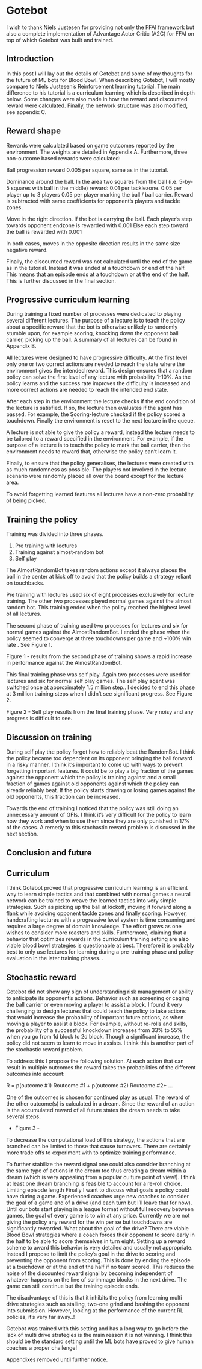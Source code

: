 # Gotebot
I wish to thank Niels Justesen for providing not only the FFAI framework but also a complete implementation of Advantage Actor Critic (A2C) for FFAI on top of which Gotebot was built and trained. 
## Introduction 
In this post I will lay out the details of Gotebot and some of my thoughts for the future of ML bots for Blood Bowl. When describing Gotebot, I will mostly compare to Niels Justesen’s Reinforcement learning tutorial. The main difference to his tutorial is a curriculum learning which is described in depth below. Some changes were also made in how the reward and discounted reward were calculated. Finally, the network structure was also modified, see appendix C. 
## Reward shape 
Rewards were calculated based on game outcomes reported by the environment. The weights are detailed in Appendix A. Furthermore, three non-outcome based rewards were calculated: 

Ball progression reward 0.005 per square, same as in the tutorial. 

Dominance around the ball. In the area two squares from the ball (i.e. 5-by-5 squares with ball in the middle) reward: 
0.01 per tacklezone. 
0.05 per player up to 3 players 
0.05 per player marking the ball / ball carrier. 
	Reward is subtracted with same coefficients for opponent’s players and tackle zones. 

Move in the right direction. 
If the bot is carrying the ball. Each player’s step towards opponent endzone is rewarded with 0.001
Else each step toward the ball is rewarded with 0.001 

In both cases, moves in the opposite direction results in the same size negative reward. 

Finally, the discounted reward was not calculated until the end of the game as in the tutorial. Instead it was ended at a touchdown or end of the half. This means  that an episode ends at a touchdown or at the end of the half. This is further discussed in the final section. 

## Progressive curriculum learning
During training a fixed number of processes were dedicated to playing several different lectures. The purpose of a lecture is to teach the policy about a specific reward that the bot is otherwise unlikely to randomly stumble upon, for example scoring, knocking down the opponent ball carrier, picking up the ball. A summary of all lectures can be found in Appendix B.

All lectures were designed to have progressive difficulty. At the first level only one or two correct actions are needed to reach the state where the environment gives the intended reward. This design ensures that a random policy can solve the first level of any lecture with probability 1-10%. As the policy learns and the success rate improves the difficulty is increased and more correct actions are needed to reach the intended end state. 

After each step in the environment the lecture checks if the end condition of the lecture is satisfied. If so, the lecture then evaluates if the agent has passed. For example, the Scoring-lecture checked if the policy scored a touchdown. Finally the environment is reset to the next lecture in the queue. 

A lecture is not able to give the policy a reward, instead the lecture needs to be tailored to a reward specified in the environment. For example, if the purpose of a lecture is to teach the policy to mark the ball carrier, then the environment needs to reward that, otherwise the policy can’t learn it. 

Finally, to ensure that the policy generalises, the lectures were created with as much randomness as possible. The players not involved in the lecture scenario were randomly placed all over the board except for the lecture area. 

To avoid forgetting learned features all lectures have a non-zero probability of being picked. 
## Training the policy
Training was divided into three phases. 
1) Pre training with lectures
2) Training against almost-random bot 
3) Self play 

The AlmostRandomBot takes random actions except it always places the ball in the center at kick off to avoid that the policy builds a strategy reliant on touchbacks.

Pre training with lectures used six of eight processes exclusively for lecture training. The other two processes played normal games against the almost random bot. This training ended when the policy reached the highest level of all lectures. 

The second phase of training used two processes for lectures and six for normal games against the AlmostRandomBot. I ended the phase when the policy seemed to converge at three touchdowns per game and ~100% win rate . See Figure 1. 


Figure 1 - results from the second phase of training shows a rapid increase in performance against the AlmostRandomBot. 

This final training phase was self play. Again two processes were used for lectures and six for normal self play games. The self play agent was switched once at approximately 1.5 million step.. I decided to end this phase at 3 million training steps when I didn’t see significant progress. See Figure 2. 


Figure 2 - Self play results from the final training phase. Very noisy and any progress is difficult to see. 

## Discussion on training
During self play the policy forgot how to reliably beat the RandomBot. I think the policy became too dependent on its opponent bringing the ball forward in a risky manner. I think it’s important to come up with ways to prevent forgetting important features. It could be to play a big fraction of the games against the opponent which the policy is training against and a small fraction of games against old opponents against which the policy can already reliably beat. If the policy starts drawing or losing games against the old opponents, this fraction can be increased. 

Towards the end of training I noticed that the policy was still doing an unnecessary amount of GFIs. I think it’s very difficult for the policy to learn how they work and when to use them since they are only punished in 17% of the cases. A remedy to this stochastic reward problem is discussed in the next section. 
## Conclusion and future
## Curriculum 
I think Gotebot proved that progressive curriculum learning is an efficient way to learn simple tactics and that combined with normal games a neural network can be trained to weave the learned tactics into very simple strategies. Such as picking up the ball at kickoff, moving it forward along a flank while avoiding opponent tackle zones and finally scoring. However, handcrafting lectures with a progressive level system is time consuming and requires a large degree of domain knowledge. The effort grows as one wishes to consider more roasters and skills. Furthermore, claiming that a behavior that optimizes rewards in the curriculum training setting are also viable blood bowl strategies is questionable at best. Therefore it is probably best to only use lectures for learning during a pre-training phase and policy evaluation in the later training phases. . 
## Stochastic reward 
Gotebot did not show any sign of understanding risk management or ability to anticipate its opponent’s actions. Behavior such as screening or caging the ball carrier or even moving a player to assist a block. I found it very challenging to design lectures that could teach the policy to take actions that would increase the probability of important future actions, as when moving a player to assist a block. For example, without re-rolls and skills, the probability of a successful knockdown increases from 33% to 55%  when you go from 1d block to 2d block. Though a significant increase, the policy did not seem to learn to move in assists. I think this is another part of the stochastic reward problem. 

To address this I propose the following solution. At each action that can result in multiple outcomes the reward takes the probabilities of the different outcomes into account: 

R = p(outcome #1) Routcome #1 + p(outcome #2) Routcome #2+ ... 

One of the outcomes is chosen for continued play as usual. The reward of the other outcome(s) is calculated in a dream. Since the reward of an action is the accumulated reward of all future states the dream needs to take several steps. 

- Figure 3 - 

To decrease the computational load of this strategy, the actions that are branched can be limited to those that cause turnovers. There are certainly more trade offs to experiment with to optimize training performance. 

To further stabilize the reward signal one could also consider branching at the same type of actions in the dream too thus creating a dream within a dream (which is very appealing from a popular culture point of view!). I think at least one dream branching is feasible to account for a re-roll choice. 
Limiting episode length 
Finally I want to discuss what goals a policy could have during a game. Experienced coaches urge new coaches to consider the goal of a game and of a drive (and each turn but I’ll leave that for now). Until our bots start playing in a league format without full recovery between games, the goal of every game is to win at any price. Currently we are not giving the policy any reward for the win per se but touchdowns are significantly rewarded. What about the goal of the drive? There are viable Blood Bowl strategies where a coach forces their opponent to score early in the half to be able to score themselves in turn eight. Setting up a reward scheme to award this behavior is very detailed and usually not appropriate. Instead I propose to limit the policy’s goal in the drive to scoring and preventing the opponent from scoring. This is done by ending the episode at a touchdown or at the end of the half if no team scored. This reduces the noise of the discounted reward signal by becoming independent of whatever happens on the line of scrimmage blocks in the next drive. The game can still continue but the training episode ends. 

The disadvantage of this is that it inhibits the policy from learning multi drive strategies such as stalling, two-one grind and bashing the opponent into submission. However, looking at the performance of the current RL policies, it’s very far away..!  

Gotebot was trained with this setting and has a long way to go before the lack of multi drive strategies is the main reason it is not winning. I think this should be the standard setting until the ML bots have proved to give human coaches a proper challenge! 

Appendixes removed until further notice. 
